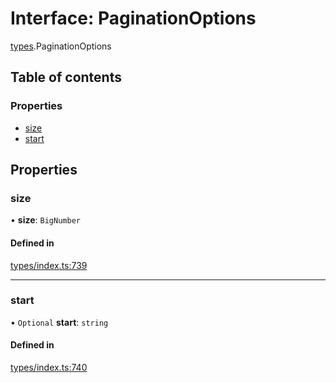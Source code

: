 # Interface: PaginationOptions

[types](../wiki/types).PaginationOptions

## Table of contents

### Properties

- [size](../wiki/types.PaginationOptions#size)
- [start](../wiki/types.PaginationOptions#start)

## Properties

### size

• **size**: `BigNumber`

#### Defined in

[types/index.ts:739](https://github.com/PolymeshAssociation/polymesh-sdk/blob/07b115c8/src/types/index.ts#L739)

___

### start

• `Optional` **start**: `string`

#### Defined in

[types/index.ts:740](https://github.com/PolymeshAssociation/polymesh-sdk/blob/07b115c8/src/types/index.ts#L740)
